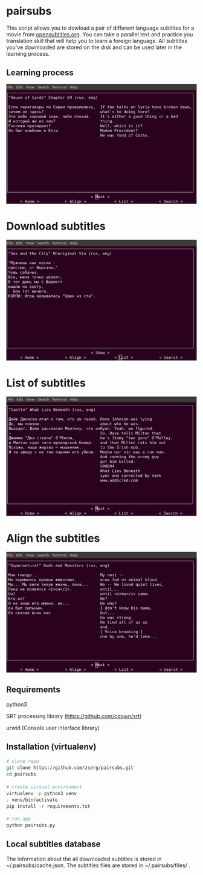 # pairsubs
This script allows you to dowload a pair of different language subtitles for a movie from [opensubtitles.org](www.opensubtitles.org). You can take a parallel text and practice you translation skill that will help you to learn a foreign language.
All subtitles you've downloaded are stored on the disk and can be used later in the learning process.

## Learning process
![Alt text](/images/pairsubs_show.gif "Image#1")
# Download subtitles
![Alt text](/images/pairsubs_search.gif "Image#1")
# List of subtitles
![Alt text](/images/pairsubs_list.gif "Image#1")
# Align the subtitles
![Alt text](/images/pairsubs_align.gif "Image#1")

## Requirements
python3

SRT processing library (https://github.com/cdown/srt)

urwid (Console user interface library)

## Installation (virtualenv)
```bash
# clone repo
git clone https://github.com/zserg/pairsubs.git
cd pairsubs

# create virtual environment
virtualenv -p python3 venv
. venv/bin/activate
pip install -r requirements.txt

# run app
python pairsubs.py
```
## Local subtitles database
The information about the all downloaded subtitles is stored in ~/.pairsubs/cache.json.
The subtitles files are stored in ~/.pairsubs/files/
.

